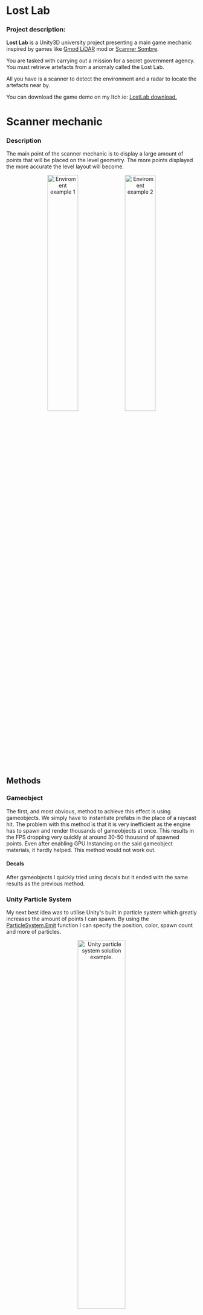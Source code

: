 # Lost Lab
### Project description:
**Lost Lab** is a Unity3D university project presenting a main game mechanic inspired by games like [Gmod LiDAR](https://steamcommunity.com/workshop/filedetails/?id=2813176307) mod or [Scanner Sombre](https://store.steampowered.com/app/475190/Scanner_Sombre/). 

You are tasked with carrying out a mission for a secret government agency. You must retrieve artefacts from a anomaly called the Lost Lab.

All you have is a scanner to detect the environment and a radar to locate the artefacts near by. 

You can download the game demo on my Itch.io: [LostLab download.](https://shadylev.itch.io/lost-lab)

# Scanner mechanic
### Description
The main point of the scanner mechanic is to display a large amount of points that will be placed on the level geometry. The more points displayed the more accurate the level layout will become. 
<p align="center">
  <img src="./Images/LostLabScreenshot1.png" alt="Enviroment example 1" width="40%" />
  <img src="./Images/LostLabScreenshot2.png" alt="Enviroment example 2" width="40%" />
</p>

## Methods

### Gameobject
The first, and most obvious, method to achieve this effect is using gameobjects. We simply have to instantiate prefabs in the place of a raycast hit. 
The problem with this method is that it is very inefficient as the engine has to spawn and render thousands of gameobjects at once. This results in the FPS dropping very quickly at around 30-50 thousand of spawned points.
Even after enabling GPU Instancing on the said gameobject materials, it hardly helped. This method would not work out.

#### Decals
After gameobjects I quickly tried using decals but it ended with the same results as the previous method.

### Unity Particle System
My next best idea was to utilise Unity's built in particle system which greatly increases the amount of points I can spawn. 
By using the [ParticleSystem.Emit](https://docs.unity3d.com/ScriptReference/ParticleSystem.Emit.html) function I can specify the position, color, spawn count and more of particles. 
<p align="center">
  <img src="./Images/Example1.gif" alt="Unity particle system solution example." width="50%"/>
</p>
Unity's shuriken particle system, however great for small system, breaks down on a larger scale as it is primarily run on the CPU. 
The same as with the Gameobject method, enabling GPU instancing did not solve the optimisation problem.

### VFX Graph
After realising that I will need to utilise the GPU to display the amount of points I will need I discovered VFX Graph. A particle system that uses the GPU to be more optimised. 
[Brackey's video](https://www.youtube.com/watch?v=FvZNVQuLDjI) on VFX Graph introduced me to this Unity package and showed that I could easly display up to 80 million points at one time! Which is perfect as I wanted the ability to view the entire map covered in points. 
The last question remained, how to communicate with VFX Graph my point information like position and color?

#### Texture2D
During my research on VFX Graph I saw a post saying how to send position data to VFX Graph using a Texture2D.
It was easy and very smart. To implement it all I had to do was:
- Create a Visual Effects object (VFX Graph) and set the particle capacity to 16384 (Max texture2D width/height).
- Create a Texture2D with the same width (16384) and RGBAFloat format;
- Store my Vector3 positions in a list and transform that list into a array of Colors.
R = X, G = Y, B = Z, A = alpha of the particle.
- Set the texture pixels to the colors form the array and send it to the VFX Graph.

This way I could display up to 16384 points in my graph. When i would exceed that amount I could simply create a new graph with a new texture.

The only problem with this solution is the lack of customizability. I could only send position data and the alpha color of the particle.

#### Graphics Buffer
After more research I stumbled upon a forum post ini which one of the replies recommended using a graphics buffer to send custom particle data to the VFX Graph.
This was exactly what I was looking for.
So I created my own CustomVFXData buffer like this:
```
    [VFXType(VFXTypeAttribute.Usage.GraphicsBuffer)]
    struct CustomVFXData
    {
        public Vector3 position;
        public Vector4 color;
        public int useDefaultGradient;
        public float size;
    }
    // List of custom Data points
    private List<CustomVFXData> m_CustomVFXData = new List<CustomVFXData>();
```
Now having this custom data struct and a graphics buffer I was able to follow these points and achieve the result I got:
- Create a new graphics buffer and set its stride to size of CustomVFXData and the buffer size to 10k (can be larger but read time will increase).
- Each time I want to create a new point I create a new CustomVFXData, fill it with my values and add it to the m_CustomVFXData list.
- When I want to display the points I use [GraphicsBuffer.SetData()](https://docs.unity3d.com/ScriptReference/GraphicsBuffer.SetData.html) with my custom data list and reinitialize the VFX Graph.

This way I can sample the graphics buffer in the VFX Graph and use its data to create new particles.
**Important!** It is crucial to not only check if we are accidentaly adding more data to the buffer than its size as that will crash but also release the buffer after not using it.
After filling up the buffer to the set max size I create a new VisualEffects object and release the graphics buffer.

This way I can display millions of points, and assign custom data to them such as different colour based on tags or a default gradient:

https://media.github.falmouth.ac.uk/user/619/files/e96704af-b4f2-44b3-8195-7525e4379e5e
